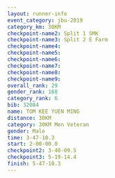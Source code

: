 ```yaml
---
layout: runner-info 
event_category: jbu-2019 
category_km: 30KM 
checkpoint-name2: Split 1 SMK 
checkpoint-name3: Split 2 E Farm 
checkpoint-name4: 
checkpoint-name5: 
checkpoint-name6: 
checkpoint-name7: 
checkpoint-name8: 
checkpoint-name9: 
overall_rank: 29
gender_rank: 168
category_rank: 6
bib: 32084
name: TOM KEE YUEN MING
distance: 30KM
category: 30KM Men Veteran
gender: Male
time: 3-47-10.3
start: 2-00-00.0
checkpoint2: 3-40-09.5
checkpoint3: 5-19-14.4
finish: 5-47-10.3
---
```

